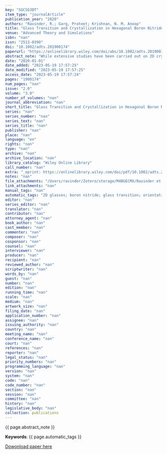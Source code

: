 ```yaml
---
key: "SGCSG3DT"
item_type: "journalArticle"
publication_year: "2020"
authors: "Ravinder, R.; Garg, Prateet; Krishnan, N. M. Anoop"
title: "Glass Transition and Crystallization in Hexagonal Boron Nitride: Crucial Role of Orientational Order"
venue: "Advanced Theory and Simulations"
isbn: "nan"
issn: "2513-0390"
doi: "10.1002/adts.201900174"
paperurl: "https://onlinelibrary.wiley.com/doi/abs/10.1002/adts.201900174"
abstract_note: "While extensive studies have been carried out on 2D crystals, their disordered counterpart, namely 2D glasses, remain poorly explored. Using molecular dynamics simulation, it is demonstrated that hexagonal boron nitride (h-BN) can exhibit crystallization and glass transition. Similar to archetypical glasses, it is observed that the glassy structures are disordered, marked by the absence of any long-range order while exhibiting some short-range order. Further, the structures obtained are stable in three dimensions, confirming the realistic nature of the 2D glasses. Interestingly, it is observed that the orientational order of the h-BN structure with respect to density as well as ground state enthalpy follows a master curve for both crystallization and glass transition, revealing thermally accessible regions for the structure. Further, the standard deviation of orientational order provides information about the spatial heterogeneity in the structure, the rearrangement of which results in the formation of crystal/glass. This suggests that the orientational order may play a crucial role in controlling the propensity for crystallization/glass transition in systems having directional bonds."
date: "2020-01-01"
date_added: "2023-05-19 17:57:25"
date_modified: "2023-05-19 17:57:25"
access_date: "2023-05-19 17:57:24"
pages: "1900174"
num_pages: "nan"
issue: "2.0"
volume: "3.0"
number_of_volumes: "nan"
journal_abbreviation: "nan"
short_title: "Glass Transition and Crystallization in Hexagonal Boron Nitride"
series: "nan"
series_number: "nan"
series_text: "nan"
series_title: "nan"
publisher: "nan"
place: "nan"
language: "en"
rights: "nan"
type: "nan"
archive: "nan"
archive_location: "nan"
library_catalog: "Wiley Online Library"
call_number: "nan"
extra: "_eprint: https://onlinelibrary.wiley.com/doi/pdf/10.1002/adts.201900174"
notes: "nan"
file_attachments: "/Users/ravinder/Zotero/storage/M4BGECMX/Ravinder et al. - 2020 - Glass Transition and Crystallization in Hexagonal .pdf"
link_attachments: "nan"
manual_tags: "nan"
automatic_tags: "2D glasses; boron nitride; glass transition; orientational order"
editor: "nan"
series_editor: "nan"
translator: "nan"
contributor: "nan"
attorney_agent: "nan"
book_author: "nan"
cast_member: "nan"
commenter: "nan"
composer: "nan"
cosponsor: "nan"
counsel: "nan"
interviewer: "nan"
producer: "nan"
recipient: "nan"
reviewed_author: "nan"
scriptwriter: "nan"
words_by: "nan"
guest: "nan"
number: "nan"
edition: "nan"
running_time: "nan"
scale: "nan"
medium: "nan"
artwork_size: "nan"
filing_date: "nan"
application_number: "nan"
assignee: "nan"
issuing_authority: "nan"
country: "nan"
meeting_name: "nan"
conference_name: "nan"
court: "nan"
references: "nan"
reporter: "nan"
legal_status: "nan"
priority_numbers: "nan"
programming_language: "nan"
version: "nan"
system: "nan"
code: "nan"
code_number: "nan"
section: "nan"
session: "nan"
committee: "nan"
history: "nan"
legislative_body: "nan"
collection: publications
---
```




<!--  -->

{{ page.abstract_note }}

__Keywords__: {{ page.automatic_tags }}

[Dowonload paper here](https://onlinelibrary.wiley.com/doi/abs/10.1002/adts.201900174)

